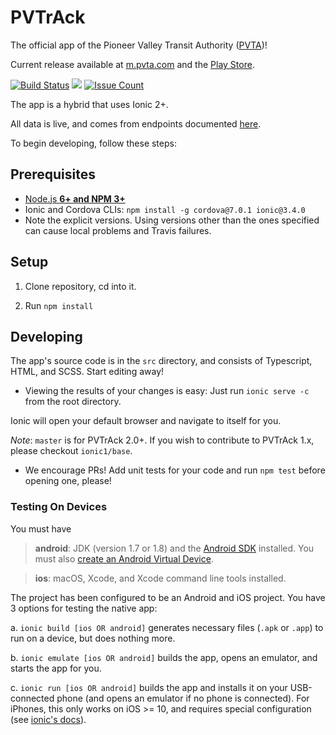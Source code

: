 # PVTrAck

The official app of the Pioneer Valley Transit Authority ([PVTA](pvta.com))!

Current release available at [m.pvta.com](m.pvta.com) and the [Play Store](https://play.google.com/store/apps/details?id=com.umts.pvtamultiplaform).

[![Build Status](https://travis-ci.org/umts/pvta-multiplatform.svg?branch=master)](https://travis-ci.org/umts/pvta-multiplatform)
<a href="https://codeclimate.com/github/umts/pvta-multiplatform"><img src="https://codeclimate.com/github/umts/pvta-multiplatform/badges/gpa.svg" /></a>
[![Issue Count](https://codeclimate.com/github/umts/pvta-multiplatform/badges/issue_count.svg)](https://codeclimate.com/github/umts/pvta-multiplatform)

The app is a hybrid that uses Ionic 2+.

All data is live, and comes from endpoints documented [here](http://bustracker.pvta.com/InfoPoint/swagger/ui/index#!).

To begin developing, follow these steps:

## Prerequisites
- [Node.js <b>6+ and NPM 3+</b>](https://nodejs.org/en/)
- Ionic and Cordova CLIs: `npm install -g cordova@7.0.1 ionic@3.4.0`
 - Note the explicit versions. Using versions other than the ones specified can cause local problems and Travis failures.

## Setup

1. Clone repository, cd into it.

2. Run `npm install`

## Developing

The app's source code is in the `src` directory, and consists of Typescript, HTML, and SCSS. Start editing away!

  - Viewing the results of your changes is easy:
   Just run `ionic serve -c` from the root  directory.

  Ionic will open your default browser and navigate to itself for you.

  *Note*: `master` is for PVTrAck 2.0+.  If you wish to contribute to PVTrAck 1.x, please checkout `ionic1/base`.
  - We encourage PRs! Add unit tests for your code and run `npm test` before opening one, please!

### Testing On Devices

You must have

> **android**: JDK (version 1.7 or 1.8) and the [Android SDK](http://developer.android.com/sdk/installing/index.html) installed.
You must also [create an Android Virtual Device](http://developer.android.com/tools/devices/managing-avds.html).

> **ios**: macOS, Xcode, and Xcode command line tools installed.

The project has been configured to be an Android and iOS project.  You have 3 options for testing the native app:

   a. `ionic build [ios OR android]` generates necessary files (`.apk` or `.app`) to run on a device, but does nothing more.

   b. `ionic emulate [ios OR android]` builds the app, opens an emulator, and starts the app for you.

   c. `ionic run [ios OR android]` builds the app and installs it on your USB-connected phone (and opens an emulator if no phone is connected). For iPhones, this only works on iOS >= 10, and requires special configuration (see [ionic's docs](http://ionicframework.com/docs/intro/deploying/)).
